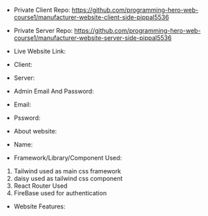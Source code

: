 * Private Client Repo: https://github.com/programming-hero-web-course1/manufacturer-website-client-side-pippal5536
* Private Server Repo: https://github.com/programming-hero-web-course1/manufacturer-website-server-side-pippal5536

* Live Website Link:
* Client: 
* Server:

* Admin Email And Password:
 * Email:
 * Pssword:


* About website:
* Name:
* Framework/Library/Component Used:

1) Tailwind used as main css framework
2) daisy used as tailwind css component
3) React Router Used 
4) FireBase used for authentication



* Website Features:

